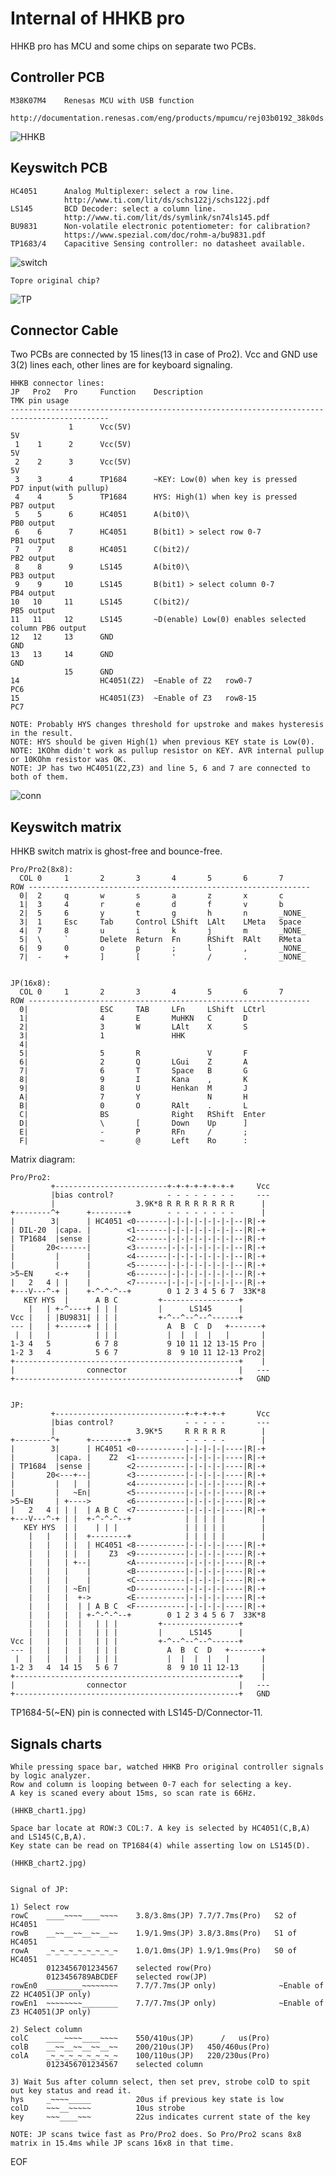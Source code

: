 Internal of HHKB pro
=====================
HHKB pro has MCU and some chips on separate two PCBs.

Controller PCB
--------------
    M38K07M4    Renesas MCU with USB function
                http://documentation.renesas.com/eng/products/mpumcu/rej03b0192_38k0ds.pdf
![HHKB](https://raw.githubusercontent.com/Serendo/tmk_keyboard/master/keyboard/hhkb/doc/HHKB_img/HHKB_controller.jpg)

Keyswitch PCB
-------------
    HC4051      Analog Multiplexer: select a row line.
                http://www.ti.com/lit/ds/schs122j/schs122j.pdf
    LS145       BCD Decoder: select a column line.
                http://www.ti.com/lit/ds/symlink/sn74ls145.pdf
    BU9831      Non-volatile electronic potentiometer: for calibration?
                https://www.spezial.com/doc/rohm-a/bu9831.pdf
    TP1683/4    Capacitive Sensing controller: no datasheet available.

![switch](https://raw.githubusercontent.com/Serendo/tmk_keyboard/master/keyboard/hhkb/doc/HHKB_img/HHKB_keyswitch.jpg)

    Topre original chip?
![TP](https://raw.githubusercontent.com/Serendo/tmk_keyboard/master/keyboard/hhkb/doc/HHKB_img/HHKB_TP1684.jpg)


Connector Cable
---------------
Two PCBs are connected by 15 lines(13 in case of Pro2).
Vcc and GND use 3(2) lines each, other lines are for keyboard signaling.

    HHKB connector lines:
    JP   Pro2   Pro     Function    Description                               TMK pin usage
    --------------------------------------------------------------------------------------------
                 1      Vcc(5V)                                               5V
     1    1      2      Vcc(5V)                                               5V
     2    2      3      Vcc(5V)                                               5V
     3    3      4      TP1684      ~KEY: Low(0) when key is pressed          PD7 input(with pullup)
     4    4      5      TP1684      HYS: High(1) when key is pressed          PB7 output
     5    5      6      HC4051      A(bit0)\                                  PB0 output
     6    6      7      HC4051      B(bit1) > select row 0-7                  PB1 output
     7    7      8      HC4051      C(bit2)/                                  PB2 output
     8    8      9      LS145       A(bit0)\                                  PB3 output
     9    9     10      LS145       B(bit1) > select column 0-7               PB4 output
    10   10     11      LS145       C(bit2)/                                  PB5 output
    11   11     12      LS145       ~D(enable) Low(0) enables selected column PB6 output
    12   12     13      GND                                                   GND
    13   13     14      GND                                                   GND
                15      GND
    14                  HC4051(Z2)  ~Enable of Z2   row0-7                    PC6
    15                  HC4051(Z3)  ~Enable of Z3   row8-15                   PC7

    NOTE: Probably HYS changes threshold for upstroke and makes hysteresis in the result.
    NOTE: HYS should be given High(1) when previous KEY state is Low(0).
    NOTE: 1KOhm didn't work as pullup resistor on KEY. AVR internal pullup or 10KOhm resistor was OK.
    NOTE: JP has two HC4051(Z2,Z3) and line 5, 6 and 7 are connected to both of them.

![conn](https://raw.githubusercontent.com/Serendo/tmk_keyboard/master/keyboard/hhkb/doc/HHKB_img/HHKB_connector.jpg)


Keyswitch matrix
----------------
HHKB switch matrix is ghost-free and bounce-free.

    Pro/Pro2(8x8):
      COL 0     1       2       3       4       5       6       7
    ROW ---------------------------------------------------------------
      0|  2     q       w       s       a       z       x       c
      1|  3     4       r       e       d       f       v       b
      2|  5     6       y       t       g       h       n       _NONE_
      3|  1     Esc     Tab     Control LShift  LAlt    LMeta   Space
      4|  7     8       u       i       k       j       m       _NONE_
      5|  \     `       Delete  Return  Fn      RShift  RAlt    RMeta
      6|  9     0       o       p       ;       l       ,       _NONE_
      7|  -     +       ]       [       '       /       .       _NONE_


    JP(16x8):
      COL 0     1       2       3       4       5       6       7
    ROW ---------------------------------------------------------------
      0|                ESC     TAB     LFn     LShift  LCtrl
      1|                4       E       MuHKN   C       D
      2|                3       W       LAlt    X       S
      3|                1               HHK
      4|  
      5|                5       R               V       F
      6|                2       Q       LGui    Z       A
      7|                6       T       Space   B       G
      8|                9       I       Kana    ,       K
      9|                8       U       Henkan  M       J
      A|                7       Y               N       H
      B|                0       O       RAlt    .       L
      C|                BS              Right   RShift  Enter
      D|                \       [       Down    Up      ]
      E|                -       P       RFn     /       ;
      F|                ~       @       Left    Ro      :


Matrix diagram:

    Pro/Pro2:
             +-------------------------+-+-+-+-+-+-+-+     Vcc
             |bias control?            - - - - - - - -     ---
             |                  3.9K*8 R R R R R R R R      |
    +--------^+      +--------+        - - - - - - - -      |  
    |        3|      | HC4051 <0-------|-|-|-|-|-|-|-|--|R|-+
    | DIL-20  |capa. |        <1-------|-|-|-|-|-|-|-|--|R|-+
    | TP1684  |sense |        <2-------|-|-|-|-|-|-|-|--|R|-+
    |       20<------|        <3-------|-|-|-|-|-|-|-|--|R|-+
    |         |      |        <4-------|-|-|-|-|-|-|-|--|R|-+
    |         |      |        <5-------|-|-|-|-|-|-|-|--|R|-+
    >5~EN     <-+    |        <6-------|-|-|-|-|-|-|-|--|R|-+
    |   2   4 | |    |        <7-------|-|-|-|-|-|-|-|--|R|-+
    +---V---^-+ |    +-^-^-^--+        0 1 2 3 4 5 6 7  33K*8
       KEY HYS  |      A B C         +-----------------+
        |   | +-^----+ | | |         |      LS145      |
    Vcc |   | |BU9831| | | |         +-^--^--^--^------+
    --- |   | +------+ | | |           A  B  C  D   +-------+
     |  |   |          | | |           |  |  |  |   |       |
    1-3 4   5          6 7 8           9 10 11 12 13-15 Pro |
    1-2 3   4          5 6 7           8  9 10 11 12-13 Pro2|
    +--------------------------------------------------+    |
    |                connector                         |   ---
    +--------------------------------------------------+   GND


    JP:
             +-----------------------------+-+-+-+-+       Vcc
             |bias control?                - - - - -       ---
             |                  3.9K*5     R R R R R        |
    +--------^+      +--------+            - - - - -        |  
    |        3|      | HC4051 <0-----------|-|-|-|-|----|R|-+
    |         |capa. |    Z2  <1-----------|-|-|-|-|----|R|-+
    | TP1684  |sense |        <2-----------|-|-|-|-|----|R|-+
    |       20<---+--|        <3-----------|-|-|-|-|----|R|-+
    |         |   |  |        <4-----------|-|-|-|-|----|R|-+
    |         |   ~En|        <5-----------|-|-|-|-|----|R|-+
    >5~EN     | +---->        <6-----------|-|-|-|-|----|R|-+
    |   2   4 | | |  | A B C  <7-----------|-|-|-|-|----|R|-+
    +---V---^-+ | |  +-^-^-^--+            | | | | |        |
       KEY HYS  | |    | | |               | | | | |        |
        |   |   | |  +--------+            | | | | |        |
        |   |   | |  | HC4051 <8-----------|-|-|-|-|----|R|-+
        |   |   | |  |    Z3  <9-----------|-|-|-|-|----|R|-+
        |   |   | +--|        <A-----------|-|-|-|-|----|R|-+
        |   |   |    |        <B-----------|-|-|-|-|----|R|-+
        |   |   |    |        <C-----------|-|-|-|-|----|R|-+
        |   |   | ~En|        <D-----------|-|-|-|-|----|R|-+
        |   |   |  +->        <E-----------|-|-|-|-|----|R|-+
        |   |   |  | | A B C  <F-----------|-|-|-|-|----|R|-+
        |   |   |  | +-^-^-^--+        0 1 2 3 4 5 6 7  33K*8
        |   |   |  |   | | |         +-----------------+
        |   |   |  |   | | |         |      LS145      |
    Vcc |   |   |  |   | | |         +-^--^--^--^------+
    --- |   |   |  |   | | |           A  B  C  D   +-------+
     |  |   |   |  |   | | |           |  |  |  |   |       |
    1-2 3   4  14 15   5 6 7           8  9 10 11 12-13     |
    +--------------------------------------------------+    |
    |                connector                         |   ---
    +--------------------------------------------------+   GND

TP1684-5(~EN) pin is connected with LS145-D/Connector-11.
                                    

Signals charts
--------------
    While pressing space bar, watched HHKB Pro original controller signals by logic analyzer.
    Row and column is looping between 0-7 each for selecting a key.
    A key is scaned every about 15ms, so scan rate is 66Hz.

    (HHKB_chart1.jpg)

    Space bar locate at ROW:3 COL:7. A key is selected by HC4051(C,B,A) and LS145(C,B,A).
    Key state can be read on TP1684(4) while asserting low on LS145(D).

    (HHKB_chart2.jpg)


    Signal of JP:

    1) Select row
    rowC    ____~~~~____~~~~    3.8/3.8ms(JP) 7.7/7.7ms(Pro)   S2 of HC4051
    rowB    __~~__~~__~~__~~    1.9/1.9ms(JP) 3.8/3.8ms(Pro)   S1 of HC4051
    rowA    _~_~_~_~_~_~_~_~    1.0/1.0ms(JP) 1.9/1.9ms(Pro)   S0 of HC4051
            0123456701234567    selected row(Pro)
            0123456789ABCDEF    selected row(JP)
    rowEn0  ________~~~~~~~~    7.7/7.7ms(JP only)              ~Enable of Z2 HC4051(JP only)
    rowEn1  ~~~~~~~~________    7.7/7.7ms(JP only)              ~Enable of Z3 HC4051(JP only)

    2) Select column
    colC    ____~~~~____~~~~    550/410us(JP)      /   us(Pro)
    colB    __~~__~~__~~__~~    200/210us(JP)   450/460us(Pro)
    colA    _~_~_~_~_~_~_~_~    100/110us(JP)   220/230us(Pro)
            0123456701234567    selected column

    3) Wait 5us after column select, then set prev, strobe colD to spit out key status and read it.
    hys     _~~~~_____          20us if previous key state is low
    colD    ~~~__~~~~~          10us strobe
    key     ~~~____~~~          22us indicates current state of the key

    NOTE: JP scans twice fast as Pro/Pro2 does. So Pro/Pro2 scans 8x8 matrix in 15.4ms while JP scans 16x8 in that time.



EOF
